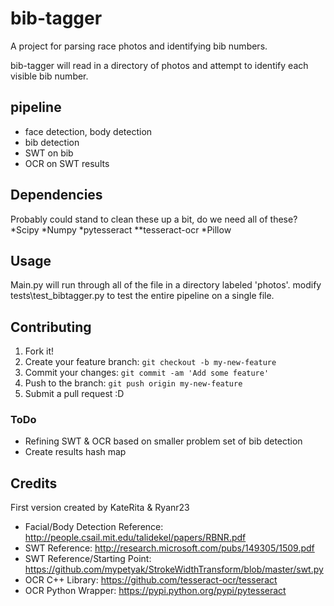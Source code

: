 # bib-tagger
A project for parsing race photos and identifying bib numbers.

bib-tagger will read in a directory of photos and attempt to identify each visible bib number.

## pipeline
* face detection, body detection
* bib detection
* SWT on bib
* OCR on SWT results

## Dependencies

Probably could stand to clean these up a bit, do we need all of these?
*Scipy
*Numpy
*pytesseract
**tesseract-ocr
*Pillow

## Usage

Main.py will run through all of the file in a directory labeled 'photos'.
modify tests\test_bibtagger.py to test the entire pipeline on a single file.

## Contributing

1. Fork it!
2. Create your feature branch: `git checkout -b my-new-feature`
3. Commit your changes: `git commit -am 'Add some feature'`
4. Push to the branch: `git push origin my-new-feature`
5. Submit a pull request :D

### ToDo

* Refining SWT & OCR based on smaller problem set of bib detection
* Create results hash map

## Credits

First version created by KateRita & Ryanr23

* Facial/Body Detection Reference: http://people.csail.mit.edu/talidekel/papers/RBNR.pdf
* SWT Reference: http://research.microsoft.com/pubs/149305/1509.pdf
* SWT Reference/Starting Point: https://github.com/mypetyak/StrokeWidthTransform/blob/master/swt.py
* OCR C++ Library: https://github.com/tesseract-ocr/tesseract
* OCR Python Wrapper: https://pypi.python.org/pypi/pytesseract
